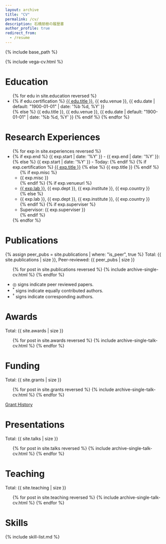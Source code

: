 ```yaml
---
layout: archive
title: "CV"
permalink: /cv/
description: 石橋朋樹の履歴書
author_profile: true
redirect_from:
  - /resume
---
```


{% include base_path %}
<!-- {% include toc %} -->
{% include vega-cv.html %}

# Education

<ul>{% for edu in site.education reversed %}
<li>
  {% if edu.certification %}
    <a href="{{ edu.certification | prepend: "/images/" | prepend: base_path }}" class="image-popup">{{ edu.title }}</a>, {{ edu.venue }}, {{ edu.date | default: "1900-01-01" | date: '%b %d, %Y' }}</li>
  {% else %}
    {{ edu.title }}, {{ edu.venue }}, {{ edu.date | default: "1900-01-01" | date: '%b %d, %Y' }}</li>
  {% endif %}
{% endfor %}</ul>

# Research Experiences

<ul>{% for exp in site.experiences reversed %}
  <li>
  {% if exp.end %}
    {{ exp.start | date: '%Y' }} - {{ exp.end | date: '%Y' }}: 
  {% else %}
    {{ exp.start | date: '%Y' }} - Today: 
  {% endif %}
  {% if exp.certification %}
    <a href="{{ exp.certification }}" target="_blank" rel="noopener noreferrer">{{ exp.title }}</a>
  {% else %}
    {{ exp.title }}
  {% endif %}
  <ul>
    {% if exp.misc %}
      <li> {{ exp.misc }} </li>
    {% endif %}
    {% if exp.venueurl %}
      <li><a href="{{ exp.venueurl }}" target="_blank" rel="noopener noreferrer">{{ exp.lab }}</a>, {{ exp.dept }}, {{ exp.institute }}, {{ exp.country }}</li>
    {% else %}
      <li>{{ exp.lab }}, {{ exp.dept }}, {{ exp.institute }}, {{ exp.country }}</li>
    {% endif %}
    {% if exp.superviser %}
      <li>Supervisor: {{ exp.superviser }}</li>
    {% endif %}
  </ul>
</li>
{% endfor %}</ul>

# Publications

{% assign peer_pubs = site.publications | where: "is_peer", true %}
Total: {{ site.publications | size }}, Peer-reviewed: {{ peer_pubs | size }}  

  <ul>{% for post in site.publications reversed %}
    {% include archive-single-cv.html %}
  {% endfor %}</ul>

- ◎ signs indicate peer reviewed papers.
- <sup>*</sup> signs indicate equally contributed authors.
- <sup>†</sup> signs indicate corresponding authors.

# Awards

Total: {{ site.awards | size }}

  <ul>{% for post in site.awards reversed %}
    {% include archive-single-talk-cv.html %}
  {% endfor %}</ul>

# Funding

Total: {{ site.grants | size }}

  <ul>{% for post in site.grants reversed %}
    {% include archive-single-talk-cv.html %}
  {% endfor %}</ul>

[Grant History](https://ishibaki.github.io/funding-history/)

# Presentations

Total: {{ site.talks | size }}

  <ul>{% for post in site.talks reversed %}
    {% include archive-single-talk-cv.html %}
  {% endfor %}</ul>

# Teaching

Total: {{ site.teaching | size }}

  <ul>{% for post in site.teaching reversed %}
    {% include archive-single-talk-cv.html %}
  {% endfor %}</ul>

# Skills

{% include skill-list.md %}
